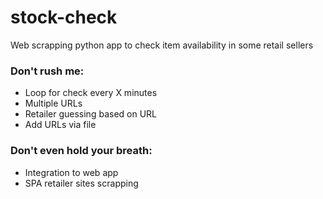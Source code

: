 # stock-check
Web scrapping python app to check item availability in some retail sellers

### Don't rush me:
- Loop for check every X minutes
- Multiple URLs
- Retailer guessing based on URL
- Add URLs via file

### Don't even hold your breath:
- Integration to web app
- SPA retailer sites scrapping

